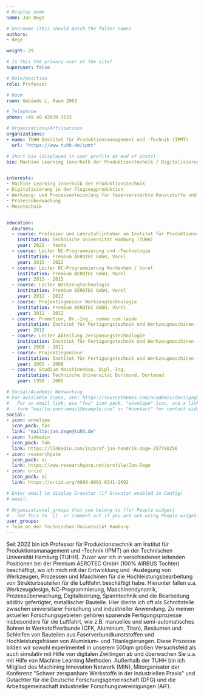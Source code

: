 ```yaml
---
# Display name
name: Jan Dege

# Username (this should match the folder name)
authors:
- dege

weight: 29

# Is this the primary user of the site?
superuser: false

# Role/position
role: Professor

# Room
room: Gebäude L, Raum 2003

# Telephone
phone: +49 40 42878-3133

# Organizations/Affiliations
organizations:
- name: TUHH Institut für Produktionsmanagement und -Technik (IPMT)
  url: "https://www.tuhh.de/ipmt"

# Short bio (displayed in user profile at end of posts)
bio: Machine Learning innerhalb der Produktionstechnik / Digitalisierung in der Flugzeugproduktion / Werkzeug- und Prozessentwicklung für faserverstärkte Kunststoffe und schwerzerspanbare, metallische Werkstoffe / Prozessüberwachung / Messtechnik


interests:
- Machine Learning innerhalb der Produktionstechnik
- Digitalisierung in der Flugzeugproduktion
- Werkzeug- und Prozessentwicklung für faserverstärkte Kunststoffe und schwerzerspanbare, metallische Werkstoffe
- Prozessüberwachung
- Messtechnik


education:
  courses:
  - course: Professor und Lehrstuhlinhaber am Institut für Produktionsmanagement und -Technik (IPMT)
    institution: Technische Universität Hamburg (TUHH)
    year: 2022 - heute
  - course: Leiter NC-Programmierung und -Technologie
    institution: Premium AEROTEC GmbH, Varel
    year: 2015 - 2022
  - course: Leiter NC-Programmierung Nordenham / Varel
    institution: Premium AEROTEC GmbH, Varel
    year: 2013 - 2015
  - course: Leiter Werkzeugtechnologie
    institution: Premium AEROTEC GmbH, Varel
    year: 2012 - 2013
  - course: Projektingenieur Werkzeugtechnologie
    institution: Premium AEROTEC GmbH, Varel
    year: 2011 - 2012
  - course: Promotion, Dr.-Ing., summa cum laude
    institution: Institut für Fertigungstechnik und Werkzeugmaschinen (IFW), Leibniz Universität Hannover
    year: 2012
  - course: Leiter Abteilung Zerspanungstechnologie
    institution: Institut für Fertigungstechnik und Werkzeugmaschinen (IFW), Leibniz Universität Hannover
    year: 2008 - 2011
  - course: Projektingenieur
    institution: Institut für Fertigungstechnik und Werkzeugmaschinen (IFW), Leibniz Universität Hannover
    year: 2005 - 2008
  - course: Studium Maschinenbau, Dipl.-Ing.
    institution: Technische Universität Dortmund, Dortmund
    year: 1998 - 2005

# Social/Academic Networking
# For available icons, see: https://sourcethemes.com/academic/docs/page-builder/#icons
#   For an email link, use "fas" icon pack, "envelope" icon, and a link in the
#   form "mailto:your-email@example.com" or "#contact" for contact widget.
social:
- icon: envelope
  icon_pack: fas
  link: "mailto:jan.dege@tuhh.de"
- icon: linkedin
  icon_pack: fab
  link: https://linkedin.com/in/prof-jan-hendrik-dege-257788256
- icon: researchgate
  icon_pack: ai
  link: https://www.researchgate.net/profile/Jan-Dege
- icon: orcid
  icon_pack: ai
  link: https://orcid.org/0000-0001-6341-2692

# Enter email to display Gravatar (if Gravatar enabled in Config)
# email:

# Organizational groups that you belong to (for People widget)
#   Set this to `[]` or comment out if you are not using People widget.
user_groups:
- Team an der Technischen Universität Hamburg
---
```


Seit 2022 bin ich Professor für Produktionstechnik am Institut für Produktionsmanagement und -Technik (IPMT) an der Technischen Universität Hamburg (TUHH). Zuvor war ich in verschiedenen leitenden Positionen bei der Premium AEROTEC GmbH (100% AIRBUS Tochter) beschäftigt, wo ich mich mit der Entwicklung und -Auslegung von Werkzeugen, Prozessen und Maschinen für die Hochleistungsbearbeitung von Strukturbauteilen für die Luftfahrt beschäftigt habe. Hierunter fallen u.a. Werkzeugdesign, NC-Programmierung, Maschinendynamik, Prozessüberwachung, Digitalisierung, Spanntechnik und die Bearbeitung additiv gefertigter, metallischer Bauteile. Hier diente ich oft als Schnittstelle zwischen universitärer Forschung und industrieller Anwendung. Zu meinen aktuellen Forschungsgebieten gehören spanende Fertigungsprozesse insbesondere für die Luftfahrt, wie z.B. manuelles und semi-automatisches Bohren in Werkstoffverbunde (CFK, Aluminium, Titan), Besäumen und Schleifen von Bauteilen aus Faserverbundkunststoffen und Hochleistungsfräsen von Aluminium- und Titanlegierungen. Diese Prozesse bilden wir sowohl experimentell in unserem 500qm großen Versuchsfeld als auch simulativ mit Hilfe von digitalen Zwillingen ab und überwachen Sie u.a. mit Hilfe von Machine Learning Methoden. Außerhalb der TUHH bin ich Mitglied des Machining Innovation Network (MIN), Mitorganisator der Konferenz "Schwer zerspanbare Werkstoffe in der industriellen Praxis" und Gutachter für die Deutsche Forschungsgemeinschaft (DFG) und die Arbeitsgemeinschaft industrieller Forschungsvereinigungen (AiF).
